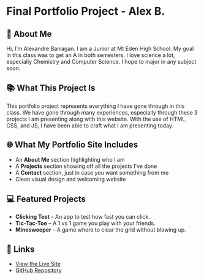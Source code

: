 # Final Portfolio Project - Alex B.

## 👋 About Me

Hi, I’m Alexandre Barragan. I am a Junior at Mt Eden High School. My goal in this class was to get an A in both semesters. I love science a lot, especially Chemistry and Computer Science. I hope to major in any subject soon.

## 📚 What This Project Is

This portfolio project represents everything I have gone through in this class. We have gone through many experiences, especially through these 3 projects I am presenting along with this website. With the use of HTML, CSS, and JS, I have been able to craft what I am presenting today.

## 🌐 What My Portfolio Site Includes

- An **About Me** section highlighting who I am
- A **Projects** section showing off all the projects I've done
- A **Contact** section, just in case you want something from me
- Clean visual design and welcoming website

## 💻 Featured Projects

- **Clicking Test** – An app to test how fast you can click.
- **Tic-Tac-Toe** – A 1 vs 1 game you play with your friends.
- **Minesweeper** – A game where to clear the grid without blowing up.


## 🔗 Links

- [View the Live Site](https://lickatounge123.github.io/Final-Project/)
- [GitHub Repository](https://github.com/lickatounge123/Final-Project)
